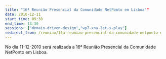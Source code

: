 ```yaml
---
title: "16ª Reunião Presencial da Comunidade NetPonto em Lisboa""
date: 2010-12-11
start_time: 09:30
end_time: 13:30
sessions: ["domain-driven-design","wp7-xna-let-s-play"]
redirect_from: /reuniao/16a-reuniao-presencial-da-comunidade-netponto-em-lisboa/
---
```

No dia 11-12-2010 será realizada a 16ª Reunião Presencial da Comunidade NetPonto em Lisboa.